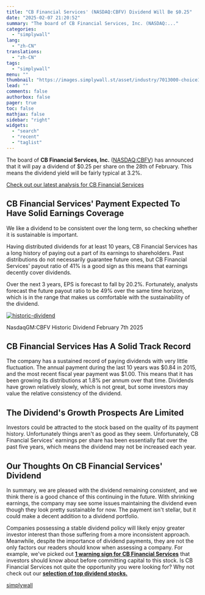 ```yaml
---
title: "CB Financial Services' (NASDAQ:CBFV) Dividend Will Be $0.25"
date: "2025-02-07 21:20:52"
summary: "The board of CB Financial Services, Inc. (NASDAQ:..."
categories:
  - "simplywall"
lang:
  - "zh-CN"
translations:
  - "zh-CN"
tags:
  - "simplywall"
menu: ""
thumbnail: "https://images.simplywall.st/asset/industry/7013000-choice1-main-header/1585186561056"
lead: ""
comments: false
authorbox: false
pager: true
toc: false
mathjax: false
sidebar: "right"
widgets:
  - "search"
  - "recent"
  - "taglist"
---
```


The board of **CB Financial Services, Inc.** ([NASDAQ:CBFV](https://simplywall.st/stocks/us/banks/nasdaq-cbfv/cb-financial-services)) has announced that it will pay a dividend of $0.25 per share on the 28th of February. This means the dividend yield will be fairly typical at 3.2%.

 [Check out our latest analysis for CB Financial Services](https://simplywall.st/stocks/us/banks/nasdaq-cbfv/cb-financial-services) 

CB Financial Services' Payment Expected To Have Solid Earnings Coverage
-----------------------------------------------------------------------

We like a dividend to be consistent over the long term, so checking whether it is sustainable is important.

Having distributed dividends for at least 10 years, CB Financial Services has a long history of paying out a part of its earnings to shareholders. Past distributions do not necessarily guarantee future ones, but CB Financial Services' payout ratio of 41% is a good sign as this means that earnings decently cover dividends.

Over the next 3 years, EPS is forecast to fall by 20.2%. Fortunately, analysts forecast the future payout ratio to be 49% over the same time horizon, which is in the range that makes us comfortable with the sustainability of the dividend.

[![historic-dividend](https://images.simplywall.st/asset/chart/9531797-historic-dividend-1-dark/1738933532439)](https://simplywall.st/stocks/us/banks/nasdaq-cbfv/cb-financial-services/dividend)

NasdaqGM:CBFV Historic Dividend February 7th 2025

CB Financial Services Has A Solid Track Record
----------------------------------------------

The company has a sustained record of paying dividends with very little fluctuation. The annual payment during the last 10 years was $0.84 in 2015, and the most recent fiscal year payment was $1.00. This means that it has been growing its distributions at 1.8% per annum over that time. Dividends have grown relatively slowly, which is not great, but some investors may value the relative consistency of the dividend.

The Dividend's Growth Prospects Are Limited
-------------------------------------------

Investors could be attracted to the stock based on the quality of its payment history. Unfortunately things aren't as good as they seem. Unfortunately, CB Financial Services' earnings per share has been essentially flat over the past five years, which means the dividend may not be increased each year.

Our Thoughts On CB Financial Services' Dividend
-----------------------------------------------

In summary, we are pleased with the dividend remaining consistent, and we think there is a good chance of this continuing in the future. With shrinking earnings, the company may see some issues maintaining the dividend even though they look pretty sustainable for now. The payment isn't stellar, but it could make a decent addition to a dividend portfolio.

Companies possessing a stable dividend policy will likely enjoy greater investor interest than those suffering from a more inconsistent approach. Meanwhile, despite the importance of dividend payments, they are not the only factors our readers should know when assessing a company. For example, we've picked out [**1 warning sign for CB Financial Services**](https://simplywall.st/stocks/us/banks/nasdaq-cbfv/cb-financial-services) that investors should know about before committing capital to this stock. Is CB Financial Services not quite the opportunity you were looking for? Why not check out our [**selection of top dividend stocks.**](https://simplywall.st/discover/investing-ideas/240709/top-dividend-stocks/global)

[simplywall](https://simplywall.st/stocks/us/banks/nasdaq-cbfv/cb-financial-services/news/cb-financial-services-nasdaqcbfv-dividend-will-be-025)
